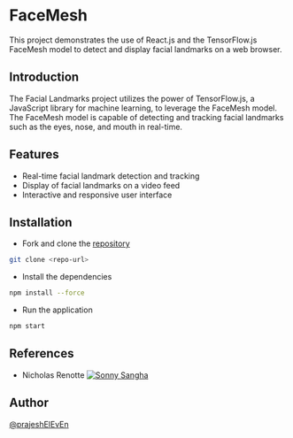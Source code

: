 # FaceMesh

This project demonstrates the use of React.js and the TensorFlow.js FaceMesh model to detect and display facial landmarks on a web browser.

## Introduction

The Facial Landmarks project utilizes the power of TensorFlow.js, a JavaScript library for machine learning, to leverage the FaceMesh model. The FaceMesh model is capable of detecting and tracking facial landmarks such as the eyes, nose, and mouth in real-time.

## Features

- Real-time facial landmark detection and tracking
- Display of facial landmarks on a video feed
- Interactive and responsive user interface

## Installation

- Fork and clone the [repository](https://github.com/prajeshElEvEn/facemesh)

```bash
git clone <repo-url>
```

- Install the dependencies

```bash
npm install --force
```

- Run the application

```bash
npm start
```

## References

- Nicholas Renotte
[![Sonny Sangha](https://img.youtube.com/vi/7lXYGDVHUNw/maxresdefault.jpg)](https://www.youtube.com/watch?v=7lXYGDVHUNw)

## Author

[@prajeshElEvEn](https://github.com/prajeshElEvEn)
